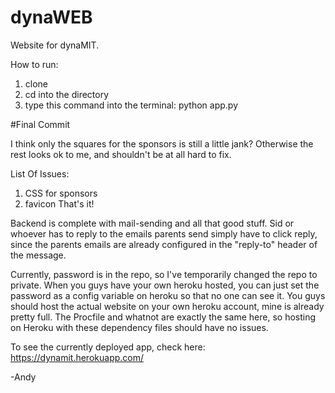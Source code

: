 # dynaWEB
Website for dynaMIT.

How to run:
1) clone
2) cd into the directory
2) type this command into the terminal: python app.py


#Final Commit

I think only the squares for the sponsors is still a little jank? Otherwise the rest looks ok to me, and shouldn't be at all hard to fix.

List Of Issues:
1) CSS for sponsors
2) favicon
That's it!

Backend is complete with mail-sending and all that good stuff. Sid or whoever has to reply to the emails parents send simply have to click reply, since the parents emails are already configured in the "reply-to" header of the message. 

Currently, password is in the repo, so I've temporarily changed the repo to private. When you guys have your own heroku hosted, you can just set the password as a config variable on heroku so that no one can see it. You guys should host the actual website on your own heroku account, mine is already pretty full. The Procfile and whatnot are exactly the same here, so hosting on Heroku with these dependency files should have no issues. 

To see the currently deployed app, check here: https://dynamit.herokuapp.com/

-Andy


